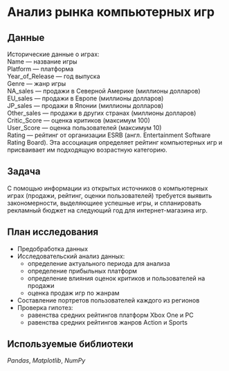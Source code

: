 # Анализ рынка компьютерных игр


## Данные

Исторические данные о играх:\
Name — название игры\
Platform — платформа\
Year_of_Release — год выпуска\
Genre — жанр игры\
NA_sales — продажи в Северной Америке (миллионы долларов)\
EU_sales — продажи в Европе (миллионы долларов)\
JP_sales — продажи в Японии (миллионы долларов)\
Other_sales — продажи в других странах (миллионы долларов)\
Critic_Score — оценка критиков (максимум 100)\
User_Score — оценка пользователей (максимум 10)\
Rating — рейтинг от организации ESRB (англ. Entertainment Software Rating Board). Эта ассоциация определяет рейтинг компьютерных игр и присваивает им подходящую возрастную категорию.

## Задача

С помощью информации из открытых источников о компьютерных играх (продажи, рейтинг, оценки пользователей) требуется выявить закономерности, выделяющиее успешные игры, и спланировать рекламный бюджет на следующий год для интернет-магазина игр.
 
## План исследования

- Предобработка данных
- Исследовательский анализ данных:
	- определение актуального периода для анализа
	- определение прибыльных платформ
	- определение влияния оценок критиков и пользователей на продажи
	- оценка продаж игр по жанрам
- Cоставление портретов пользователей каждого из регионов
- Проверка гипотез:
	- равенства средних рейтингов платформ Xbox One и PC 
	- равенства средних рейтингов жанров Action и Sports

## Используемые библиотеки

*Pandas*, *Matplotlib*, *NumPy* 
